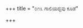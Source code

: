 +++
title = "೦೧೩ ಗಾಲಿಯದ್ದವು ಕೂಡೆ"

+++
<div class="audioEmbed"  src="https://archive.org/download/kumAra-vyAsa-bhArata_kaGaPa_with_metadata/08_karNa__26__013_gAliyaddavu_kUDe.mp3" caption="ಗ-ಪ"></div>